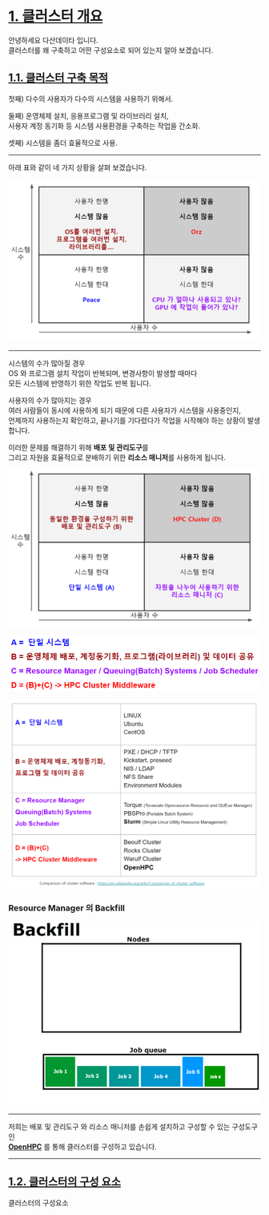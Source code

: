 # [1. 클러스터 개요][1]

안녕하세요 다산데이타 입니다.   
클러스터를 왜 구축하고 어떤 구성요소로 되어 있는지 알아 보겠습니다.  


## [1.1.  클러스터 구축 목적][1]

첫째) 다수의 사용자가 다수의 시스템을 사용하기 위해서.  

둘째) 운영체제 설치, 응용프로그램 및 라이브러리 설치,  
사용자 계정 동기화 등 시스템 사용환경을 구축하는 작업을 간소화.  

셋째) 시스템을 좀더 효율적으로 사용.   

***

아래 표와 같이 네 가지 상황을 살펴 보겠습니다.  

![dasandata_cluster_keymap1](https://github.com/dasandata/Open_HPC/blob/master/Document/User%20Guide/dasandata_cluster_keymap1.png)  

***

시스템의 수가 많아질 경우  
OS 와 프로그램 설치 작업이 반복되며, 변경사항이 발생할 때마다  
모든 시스템에 반영하기 위한 작업도 반복 됩니다.   

사용자의 수가 많아지는 경우  
여러 사람들이 동시에 사용하게 되기 때문에 다른 사용자가 시스템을 사용중인지,  
언제까지 사용하는지 확인하고, 끝나기를 기다렸다가 작업을 시작해야 하는 상황이 발생 합니다.  

이러한 문제를 해결하기 위해 **배포 및 관리도구**를  
그리고 자원을 효율적으로 분배하기 위한 **리소스 매니저**를 사용하게 됩니다.  

![dasandata_cluster_keymap2](https://github.com/dasandata/Open_HPC/blob/master/Document/User%20Guide/dasandata_cluster_keymap2.png)  


![dasandata_cluster_keymap3](https://github.com/dasandata/Open_HPC/blob/master/Document/User%20Guide/dasandata_cluster_keymap3.png)  


![dasandata_cluster_keymap4](https://github.com/dasandata/Open_HPC/blob/master/Document/User%20Guide/dasandata_cluster_keymap4.png)  

### Resource Manager 의 Backfill

![Backfill](https://github.com/dasandata/Open_HPC/blob/master/Document/User%20Guide/backfill.gif)

***

저희는 배포 및 관리도구 와 리소스 매니저를 손쉽게 설치하고 구성할 수 있는 구성도구인  
**[OpenHPC][2]** 를 통해 클러스터를 구성하고 있습니다.



***

## [1.2. 클러스터의 구성 요소][1]

  클러스터의 구성요소





[1]: https://github.com/dasandata/Open_HPC/tree/master/Document/User%20Guide#-%EB%AA%A9%EC%B0%A8
[2]: http://openhpc.community/
